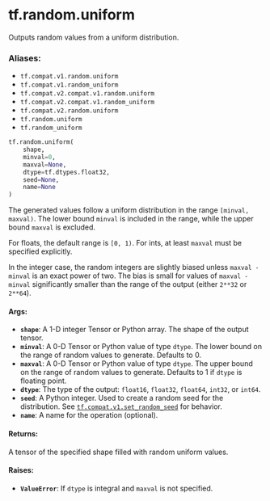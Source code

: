 <div itemscope itemtype="http://developers.google.com/ReferenceObject">
<meta itemprop="name" content="tf.random.uniform" />
<meta itemprop="path" content="Stable" />
</div>

# tf.random.uniform

Outputs random values from a uniform distribution.

### Aliases:

* `tf.compat.v1.random.uniform`
* `tf.compat.v1.random_uniform`
* `tf.compat.v2.compat.v1.random.uniform`
* `tf.compat.v2.compat.v1.random_uniform`
* `tf.compat.v2.random.uniform`
* `tf.random.uniform`
* `tf.random_uniform`

``` python
tf.random.uniform(
    shape,
    minval=0,
    maxval=None,
    dtype=tf.dtypes.float32,
    seed=None,
    name=None
)
```

<!-- Placeholder for "Used in" -->

The generated values follow a uniform distribution in the range
`[minval, maxval)`. The lower bound `minval` is included in the range, while
the upper bound `maxval` is excluded.

For floats, the default range is `[0, 1)`.  For ints, at least `maxval` must
be specified explicitly.

In the integer case, the random integers are slightly biased unless
`maxval - minval` is an exact power of two.  The bias is small for values of
`maxval - minval` significantly smaller than the range of the output (either
`2**32` or `2**64`).

#### Args:


* <b>`shape`</b>: A 1-D integer Tensor or Python array. The shape of the output tensor.
* <b>`minval`</b>: A 0-D Tensor or Python value of type `dtype`. The lower bound on the
  range of random values to generate.  Defaults to 0.
* <b>`maxval`</b>: A 0-D Tensor or Python value of type `dtype`. The upper bound on
  the range of random values to generate.  Defaults to 1 if `dtype` is
  floating point.
* <b>`dtype`</b>: The type of the output: `float16`, `float32`, `float64`, `int32`,
  or `int64`.
* <b>`seed`</b>: A Python integer. Used to create a random seed for the distribution.
  See <a href="../../tf/random/set_random_seed.md"><code>tf.compat.v1.set_random_seed</code></a>
  for behavior.
* <b>`name`</b>: A name for the operation (optional).


#### Returns:

A tensor of the specified shape filled with random uniform values.



#### Raises:


* <b>`ValueError`</b>: If `dtype` is integral and `maxval` is not specified.